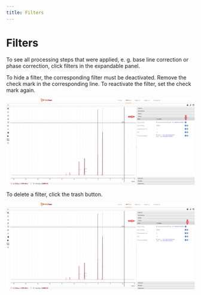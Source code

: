 ```yaml
---
title: Filters
---
```


# Filters

To see all processing steps that were applied, e. g. base line correction or phase correction, click filters in the expandable panel. 

To hide a filter, the corresponding filter must be deactivated. Remove the check mark in the corresponding line. To reactivate the filter, set the check mark again. 

![](./filters_hide.png)

To delete a filter, click the trash button. 

![](./filters_delete.png)
